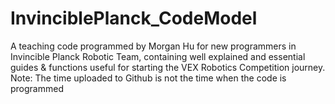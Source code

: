 # InvinciblePlanck_CodeModel
A teaching code programmed by Morgan Hu for new programmers in Invincible Planck Robotic Team, containing well explained and essential guides & functions useful for starting the VEX Robotics Competition journey. Note: The time uploaded to Github is not the time when the code is programmed
